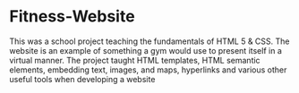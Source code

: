 # Fitness-Website
This was a school project teaching the fundamentals of HTML 5 & CSS.
The website is an example of something a gym would use to present itself in a virtual manner.
The project taught HTML templates, HTML semantic elements, embedding text, images, and maps, hyperlinks and various other useful tools when developing a website 
